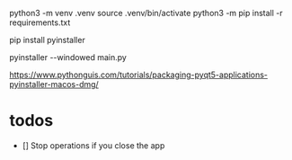 python3 -m venv .venv
source .venv/bin/activate
python3 -m pip install -r requirements.txt

pip install pyinstaller

pyinstaller --windowed main.py

https://www.pythonguis.com/tutorials/packaging-pyqt5-applications-pyinstaller-macos-dmg/

# todos

- [] Stop operations if you close the app
